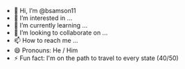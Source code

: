 - 👋 Hi, I’m @bsamson11
- 👀 I’m interested in ...
- 🌱 I’m currently learning ...
- 💞️ I’m looking to collaborate on ...
- 📫 How to reach me ...
- 😄 Pronouns: He / Him
- ⚡ Fun fact: I'm on the path to travel to every state (40/50)

<!---
bsamson11/bsamson11 is a ✨ special ✨ repository because its `README.md` (this file) appears on your GitHub profile.
You can click the Preview link to take a look at your changes.
--->
